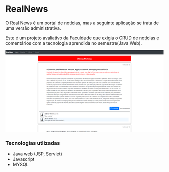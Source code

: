 # RealNews

O Real News é um portal de notícias, mas a seguinte aplicação se trata de uma versão administrativa. 

Este é um projeto avaliativo da Faculdade que exigia o CRUD de notícias e comentários com a tecnologia aprendida no semestre(Java Web).

![](WebContent/img/portal.png)
### Tecnologias utlizadas
- Java web (JSP, Servlet)
- Javascript
- MYSQL